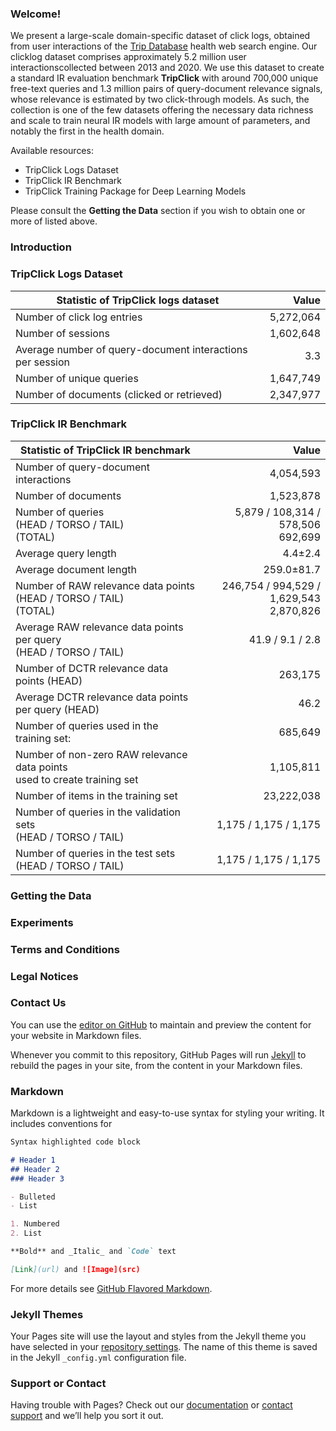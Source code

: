 ### Welcome!
We present a large-scale domain-specific dataset of click logs, obtained from user interactions of the [Trip Database](https://www.tripdatabase.com) health web search engine. Our clicklog dataset comprises approximately 5.2 million user interactionscollected between 2013 and 2020. We use this dataset to create a standard IR evaluation benchmark **TripClick** with around 700,000 unique free-text queries and 1.3 million pairs of query-document relevance signals, whose relevance is estimated by two click-through models. As such, the collection is one of the few datasets offering the necessary data richness and scale to train neural IR models with large amount of parameters, and notably the first in the health domain.

Available resources:
* TripClick Logs Dataset
* TripClick IR Benchmark
* TripClick Training Package for Deep Learning Models

Please consult the **Getting the Data** section if you wish to obtain one or more of listed above.

### Introduction
### TripClick Logs Dataset

| Statistic of TripClick logs dataset | Value |
|---|---:|
| Number of click log entries | 5,272,064 |
| Number of sessions | 1,602,648 |
| Average number of query-document interactions per session | 3.3 |
| Number of unique queries | 1,647,749 |
| Number of documents (clicked or retrieved) | 2,347,977 |


### TripClick IR Benchmark

| Statistic of TripClick IR benchmark | Value |
|---|---:|
| Number of query-document interactions | 4,054,593 |
| Number of documents | 1,523,878 |
| Number of queries <br> (HEAD / TORSO / TAIL) <br> (TOTAL) | 5,879 / 108,314 / 578,506 <br> 692,699 |
| Average query length | 4.4±2.4 |
| Average document length | 259.0±81.7 |
| Number of RAW relevance data points <br> (HEAD / TORSO / TAIL) <br> (TOTAL) | 246,754 / 994,529 / 1,629,543 <br> 2,870,826 |
| Average RAW relevance data points per query <br> (HEAD / TORSO / TAIL) | 41.9 / 9.1 / 2.8 |
| Number of DCTR relevance data points (HEAD) | 263,175 |
| Average DCTR relevance data points per query (HEAD) | 46.2 |
| Number of queries used in the training set: | 685,649 |
| Number of non-zero RAW relevance data points <br> used to create training set | 1,105,811 |
| Number of items in the training set | 23,222,038 |
| Number of queries in the validation sets <br> (HEAD / TORSO / TAIL) | 1,175 / 1,175 / 1,175 |
| Number of queries in the test sets <br> (HEAD / TORSO / TAIL) | 1,175 / 1,175 / 1,175 |

### Getting the Data
### Experiments
### Terms and Conditions
### Legal Notices
### Contact Us







You can use the [editor on GitHub](https://github.com/tripdatabase/TripClick/edit/gh-pages/index.md) to maintain and preview the content for your website in Markdown files.

Whenever you commit to this repository, GitHub Pages will run [Jekyll](https://jekyllrb.com/) to rebuild the pages in your site, from the content in your Markdown files.

### Markdown

Markdown is a lightweight and easy-to-use syntax for styling your writing. It includes conventions for

```markdown
Syntax highlighted code block

# Header 1
## Header 2
### Header 3

- Bulleted
- List

1. Numbered
2. List

**Bold** and _Italic_ and `Code` text

[Link](url) and ![Image](src)
```

For more details see [GitHub Flavored Markdown](https://guides.github.com/features/mastering-markdown/).

### Jekyll Themes

Your Pages site will use the layout and styles from the Jekyll theme you have selected in your [repository settings](https://github.com/tripdatabase/TripClick/settings). The name of this theme is saved in the Jekyll `_config.yml` configuration file.

### Support or Contact

Having trouble with Pages? Check out our [documentation](https://docs.github.com/categories/github-pages-basics/) or [contact support](https://support.github.com/contact) and we’ll help you sort it out.
